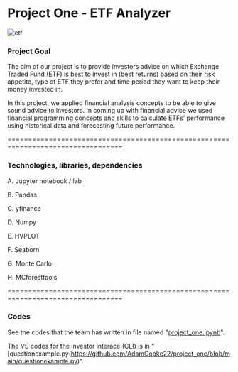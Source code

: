 # Project One - ETF Analyzer


![etf](https://user-images.githubusercontent.com/108433370/186504769-328a3156-e375-4801-85a8-c209ee266a64.jpg)


### Project Goal 

The aim of our project is to provide investors advice on which Exchange Traded Fund (ETF) is best to invest in (best returns) based on their risk appetite, type of ETF they prefer and time period they want to keep their money invested in.

In this project, we applied financial analysis concepts to be able to give sound advice to investors. In coming up with financial advice we used financial programming concepts and skills to calculate ETFs’ performance using historical data and forecasting future performance.

==================================================================================

### Technologies, libraries, dependencies
 
A. Jupyter notebook / lab 

B. Pandas 

C. yfinance 

D. Numpy 

E. HVPLOT 

F. Seaborn 

G. Monte Carlo 

H. MCforesttools 

   
==================================================================================

### Codes

See the codes that the team has written in file named "[project_one.ipynb](https://github.com/AdamCooke22/project_one/blob/main/project_one.ipynb)". 

The VS codes for the investor interace (CLI) is in "[questionexample.py(https://github.com/AdamCooke22/project_one/blob/main/questionexample.py)".
